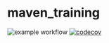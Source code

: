 # maven_training

![example workflow](https://github.com/lordlebar/maven_training/actions/workflows/build.yml/badge.svg)
[![codecov](https://codecov.io/gh/lordlebar/maven_training/branch/main/graph/badge.svg?token=DoLxf8eFkD)](https://codecov.io/gh/lordlebar/maven_training)

